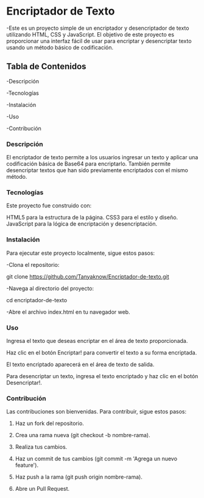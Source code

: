 <h1>Encriptador de Texto</h1>

-Este es un proyecto simple de un encriptador y desencriptador de texto utilizando HTML, CSS y JavaScript. El objetivo de este proyecto es proporcionar una interfaz fácil de usar para encriptar y desencriptar texto usando un método básico de codificación.

<h2>Tabla de Contenidos</h2>

-Descripción

-Tecnologías

-Instalación

-Uso

-Contribución



<h3>Descripción</h3>

El encriptador de texto permite a los usuarios ingresar un texto y aplicar una codificación básica de Base64 para encriptarlo. También permite desencriptar textos que han sido previamente encriptados con el mismo método.

<h3>Tecnologías</h3>

Este proyecto fue construido con:

HTML5 para la estructura de la página.
CSS3 para el estilo y diseño.
JavaScript para la lógica de encriptación y desencriptación.

<h3>Instalación</h3>

Para ejecutar este proyecto localmente, sigue estos pasos:

-Clona el repositorio:

git clone https://github.com/Tanyaknow/Encriptador-de-texto.git

-Navega al directorio del proyecto:

cd encriptador-de-texto

-Abre el archivo index.html en tu navegador web.

<h3>Uso</h3>

Ingresa el texto que deseas encriptar en el área de texto proporcionada.

Haz clic en el botón Encriptar! para convertir el texto a su forma encriptada.

El texto encriptado aparecerá en el área de texto de salida.

Para desencriptar un texto, ingresa el texto encriptado y haz clic en el botón Desencriptar!.


<h3>Contribución</h3>

Las contribuciones son bienvenidas. Para contribuir, sigue estos pasos:

1. Haz un fork del repositorio.

2. Crea una rama nueva (git checkout -b nombre-rama).
   
3. Realiza tus cambios.

4. Haz un commit de tus cambios (git commit -m 'Agrega un nuevo feature').

5. Haz push a la rama (git push origin nombre-rama).

6. Abre un Pull Request.
